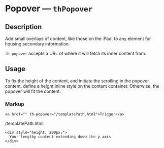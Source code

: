 # Popover — `thPopover`

## Description

Add small overlays of content, like those on the iPad, to any element for housing secondary information.

`th-popover` accepts a URL of where it will fetch its inner content from.

## Usage

To fix the height of the content, and initiate the scrolling in the popover content, define a height inline 
style on the content container. Otherwise, the popover will fit the content.


### Markup
`<a href="" th-popover="/templatePath.html">Trigger</a>`

/templatePath.html

```
<div style="height: 200px;">
  Your lengthy content extending down the y axis
</div>
```